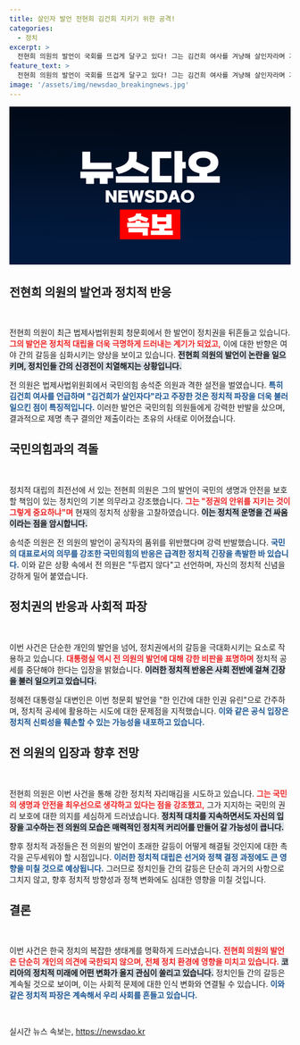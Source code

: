 ```yaml
---
title: 살인자 발언 전현희 김건희 지키기 위한 공격!
categories:
  - 정치
excerpt: >
  전현희 의원의 발언이 국회를 뜨겁게 달구고 있다! 그는 김건희 여사를 겨냥해 살인자라며 거세게 반발했으며, 국민의힘은 그의 제명을 촉구했다. 이 정치적 대립의 진실은 무엇일까?
feature_text: >
  전현희 의원의 발언이 국회를 뜨겁게 달구고 있다! 그는 김건희 여사를 겨냥해 살인자라며 거세게 반발했으며, 국민의힘은 그의 제명을 촉구했다. 이 정치적 대립의 진실은 무엇일까?
image: '/assets/img/newsdao_breakingnews.jpg'
---
```


<p><img src="/assets/img/newsdao_breakingnews.jpg" alt="koreaapp 속보" /></p>

<h2 data-ke-size="size26">전현희 의원의 발언과 정치적 반응</h2>

<p data-ke-size="size16">&nbsp;</p>

<p>전현희 의원이 최근 법제사법위원회 청문회에서 한 발언이 정치권을 뒤흔들고 있습니다. <b><span style="color: #ee2323;">그의 발언은 정치적 대립을 더욱 극명하게 드러내는 계기가 되었고,</span></b> 이에 대한 반향은 여야 간의 갈등을 심화시키는 양상을 보이고 있습니다. <b><span style="background-color: #21538527;">전현희 의원의 발언이 논란을 일으키며, 정치인들 간의 신경전이 치열해지는 상황입니다.</span></b> </p>

<p>전 의원은 법제사법위원회에서 국민의힘 송석준 의원과 격한 설전을 벌였습니다. <b><span style="color: #1a5490;">특히 김건희 여사를 언급하며 "김건희가 살인자다"라고 주장한 것은 정치적 파장을 더욱 불러일으킨 점이 특징적입니다.</span></b>  이러한 발언은 국민의힘 의원들에게 강력한 반발을 샀으며, 결과적으로 제명 촉구 결의안 제출이라는 초유의 사태로 이어졌습니다. </p>

<h2 data-ke-size="size26">국민의힘과의 격돌</h2>

<p data-ke-size="size16">&nbsp;</p>

<p>정치적 대립의 최전선에 서 있는 전현희 의원은 그의 발언이 국민의 생명과 안전을 보호할 책임이 있는 정치인의 기본 의무라고 강조했습니다. <b><span style="color: #ee2323;">그는 "정권의 안위를 지키는 것이 그렇게 중요하냐"며</span></b> 현재의 정치적 상황을 고찰하였습니다. <b><span style="background-color: #21538527;">이는 정치적 운명을 건 싸움이라는 점을 암시합니다.</span></b> </p>

<p>송석준 의원은 전 의원의 발언이 공직자의 품위를 위반했다며 강력 반발했습니다. <b><span style="color: #1a5490;">국민의 대표로서의 의무를 강조한 국민의힘의 반응은 급격한 정치적 긴장을 촉발한 바 있습니다.</span></b> 이와 같은 상황 속에서 전 의원은 "두렵지 않다"고 선언하며, 자신의 정치적 신념을 강하게 밀어 붙였습니다. </p>

<h2 data-ke-size="size26">정치권의 반응과 사회적 파장</h2>

<p data-ke-size="size16">&nbsp;</p>

<p>이번 사건은 단순한 개인의 발언을 넘어, 정치권에서의 갈등을 극대화시키는 요소로 작용하고 있습니다. <b><span style="color: #ee2323;">대통령실 역시 전 의원의 발언에 대해 강한 비판을 표명하며</span></b> 정치적 공세를 중단해야 한다는 입장을 밝혔습니다. <b><span style="background-color: #21538527;">이러한 정치적 반응은 사회 전반에 걸쳐 긴장을 불러 일으키고 있습니다.</span></b></p>

<p>정혜전 대통령실 대변인은 이번 청문회 발언을 "한 인간에 대한 인권 유린"으로 간주하며, 정치적 공세에 활용하는 시도에 대한 문제점을 지적했습니다. <b><span style="color: #1a5490;">이와 같은 공식 입장은 정치적 신뢰성을 훼손할 수 있는 가능성을 내포하고 있습니다.</span></b> </p>

<h2 data-ke-size="size26">전 의원의 입장과 향후 전망</h2>

<p data-ke-size="size16">&nbsp;</p>

<p>전현희 의원은 이번 사건을 통해 강한 정치적 자리매김을 시도하고 있습니다. <b><span style="color: #ee2323;">그는 국민의 생명과 안전을 최우선으로 생각하고 있다는 점을 강조했고,</span></b> 그가 지지하는 국민의 권리 보호에 대한 의지를 세심하게 드러냈습니다. <b><span style="background-color: #21538527;">정치적 대치를 지속하면서도 자신의 입장을 고수하는 전 의원의 모습은 매력적인 정치적 커리어를 만들어 갈 가능성이 큽니다.</span></b></p>

<p>향후 정치적 과정들은 전 의원의 발언이 초래한 갈등이 어떻게 해결될 것인지에 대한 촉각을 곤두세워야 할 시점입니다. <b><span style="color: #1a5490;">이러한 정치적 대립은 선거와 정책 결정 과정에도 큰 영향을 미칠 것으로 예상됩니다.</span></b>  그러므로 정치인들 간의 갈등은 단순히 과거의 사항으로 그치지 않고, 향후 정치적 방향성과 정책 변화에도 심대한 영향을 미칠 것입니다. </p>

<h2 data-ke-size="size26">결론</h2>

<p data-ke-size="size16">&nbsp;</p>

<p>이번 사건은 한국 정치의 복잡한 생태계를 명확하게 드러냈습니다. <b><span style="color: #ee2323;">전현희 의원의 발언은 단순히 개인의 의견에 국한되지 않으며, 전체 정치 환경에 영향을 미치고 있습니다.</span></b> <b><span style="background-color: #21538527;">코리아의 정치적 미래에 어떤 변화가 올지 관심이 쏠리고 있습니다.</span></b>  정치인들 간의 갈등은 계속될 것으로 보이며, 이는 사회적 문제에 대한 인식 변화와 연결될 수 있습니다. <b><span style="color: #1a5490;">이와 같은 정치적 파장은 계속해서 우리 사회를 흔들고 있습니다.</span></b> </p>

<p data-ke-size="size16">&nbsp;</p>
실시간 뉴스 속보는, <a href="https://newsdao.kr" rel="dofollow">https://newsdao.kr</a>


